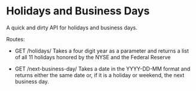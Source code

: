 # Holidays and Business Days

A quick and dirty API for holidays and business days.

Routes:
* GET /holidays/<year>
Takes a four digit year as a parameter and returns a list of all 11 holidays honored by the NYSE and the Federal Reserve

* GET /next-business-day/<date>
Takes a date in the YYYY-DD-MM format and returns either the same date or, if it is a holiday or weekend, the next business day.
